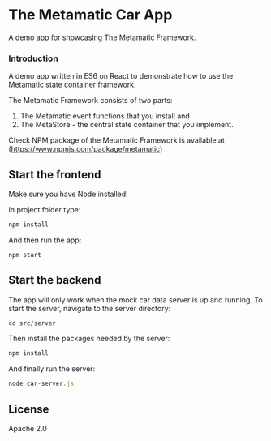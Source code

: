 # The Metamatic Car App
A demo app for showcasing The Metamatic Framework.

### Introduction

A demo app written in ES6 on React to demonstrate how to use the Metamatic state container framework. 

The Metamatic Framework consists of two parts:

1) The Metamatic event functions that you install and 
2) The MetaStore - the central state container that you implement.

Check NPM package of the Metamatic Framework is available at (https://www.npmjs.com/package/metamatic)

## Start the frontend

Make sure you have Node installed!

In project folder type:

```js
npm install
```

And then run the app:

```js
npm start
```

## Start the backend

The app will only work when the  mock car data server is up and running. To start the server,
navigate to the server directory:

```js
cd src/server
```

Then install the packages needed by the server:

```js
npm install
```

And finally run the server:

```js
node car-server.js
```
    
## License

Apache 2.0
